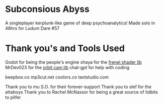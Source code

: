 # Subconsious Abyss
A singleplayer kerplunk-like game of deep psychoanalytics! Made solo in 48hrs for Ludum Dare #57

# Thank you's and Tools Used
Godot for being the people's engine
xhaya for the [frenel shader lib](https://godotshaders.com/shader/glowing-shield-beam-buble-dark-magic-fresnel/)
MrDev023 for the [orbit cam lib](https://godotengine.org/asset-library/asset?user=MrDev023)
chat-gpt for help with coding

beepbox.co
mp3cut.net
coolors.co
textstudio.com

Thank you to mu S.O. for their forever-support
Thank you to slef for the attaboys
Thank you to Rachel McNassor for being a great source of tidbits to pilfer
